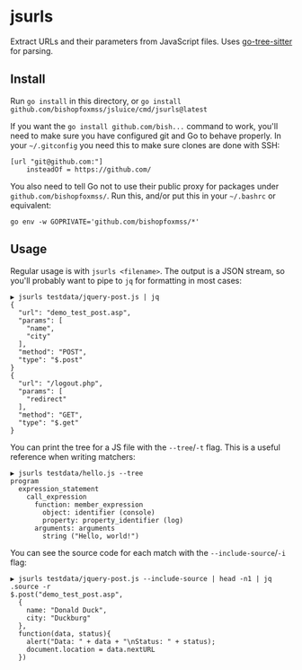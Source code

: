 # jsurls

Extract URLs and their parameters from JavaScript files. Uses [go-tree-sitter](https://github.com/smacker/go-tree-sitter) for parsing.

## Install

Run `go install` in this directory, or `go install github.com/bishopfoxmss/jsluice/cmd/jsurls@latest`

If you want the `go install github.com/bish...` command to work, you'll need to make sure you have configured git and Go
to behave properly. In your `~/.gitconfig` you need this to make sure clones are done with SSH:

```
[url "git@github.com:"]
    insteadOf = https://github.com/
```

You also need to tell Go not to use their public proxy for packages under `github.com/bishopfoxmss/`.
Run this, and/or put this in your `~/.bashrc` or equivalent:

```
go env -w GOPRIVATE='github.com/bishopfoxmss/*'
```

## Usage

Regular usage is with `jsurls <filename>`. The output is a JSON stream, so you'll probably
want to pipe to `jq` for formatting in most cases:

```
▶ jsurls testdata/jquery-post.js | jq
{
  "url": "demo_test_post.asp",
  "params": [
    "name",
    "city"
  ],
  "method": "POST",
  "type": "$.post"
}
{
  "url": "/logout.php",
  "params": [
    "redirect"
  ],
  "method": "GET",
  "type": "$.get"
}
```

You can print the tree for a JS file with the `--tree`/`-t` flag. This is a useful reference when writing matchers:

```
▶ jsurls testdata/hello.js --tree
program
  expression_statement
    call_expression
      function: member_expression
        object: identifier (console)
        property: property_identifier (log)
      arguments: arguments
        string ("Hello, world!")
```

You can see the source code for each match with the `--include-source`/`-i` flag: 

```
▶ jsurls testdata/jquery-post.js --include-source | head -n1 | jq .source -r
$.post("demo_test_post.asp",
  {
    name: "Donald Duck",
    city: "Duckburg"
  },
  function(data, status){
    alert("Data: " + data + "\nStatus: " + status);
	document.location = data.nextURL
  })
```

